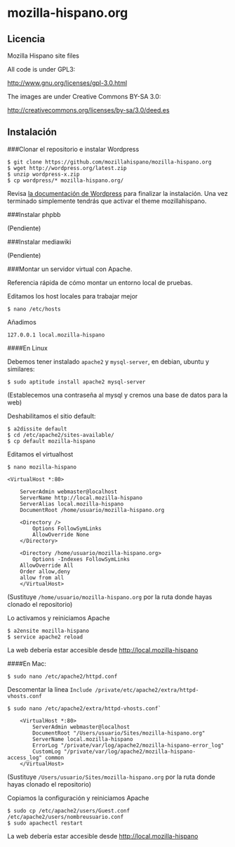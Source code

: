 mozilla-hispano.org
===================

Licencia
---------

Mozilla Hispano site files

All code is under GPL3:

http://www.gnu.org/licenses/gpl-3.0.html

The images are under Creative Commons BY-SA 3.0:

http://creativecommons.org/licenses/by-sa/3.0/deed.es


Instalación
-----------

###Clonar el repositorio e instalar Wordpress

    $ git clone https://github.com/mozillahispano/mozilla-hispano.org
    $ wget http://wordpress.org/latest.zip
    $ unzip wordpress-x.zip
    $ cp wordpress/* mozilla-hispano.org/

Revisa [la documentación de Wordpress](http://codex.wordpress.org/es:Istalando_Wordpress#La_famosa_.C2.ABInstalaci.C3.B3n_de_5_minutos.C2.BB) para finalizar la instalación. Una vez terminado simplemente tendrás que activar el theme mozillahispano.

###Instalar phpbb

(Pendiente)

###Instalar mediawiki

(Pendiente)

###Montar un servidor virtual con Apache.

Referencia rápida de cómo montar un entorno local de pruebas.

Editamos los host locales para trabajar mejor

    $ nano /etc/hosts

Añadimos

```127.0.0.1 local.mozilla-hispano```

####En Linux

Debemos tener instalado ``apache2`` y ``mysql-server``, en debian, ubuntu y similares:

    $ sudo aptitude install apache2 mysql-server

(Establecemos una contraseña al mysql y cremos una base de datos para la web)

Deshabilitamos el sitio default:

    $ a2dissite default
    $ cd /etc/apache2/sites-available/
    $ cp default mozilla-hispano

Editamos el virtualhost

    $ nano mozilla-hispano

```
<VirtualHost *:80>
        
    ServerAdmin webmaster@localhost
    ServerName http://local.mozilla-hispano
    ServerAlias local.mozilla-hispano
    DocumentRoot /home/usuario/mozilla-hispano.org
      
    <Directory />
        Options FollowSymLinks
        AllowOverride None
    </Directory>
                
    <Directory /home/usuario/mozilla-hispano.org>
        Options -Indexes FollowSymLinks
	AllowOverride All
	Order allow,deny
	allow from all
    </VirtualHost>
```
(Sustituye ``/home/usuario/mozilla-hispano.org`` por la ruta donde hayas clonado el repositorio)

Lo activamos y reiniciamos Apache

    $ a2ensite mozilla-hispano
    $ service apache2 reload
    
La web debería estar accesible desde http://local.mozilla-hispano

####En Mac:

    $ sudo nano /etc/apache2/httpd.conf

Descomentar la linea ``Include /private/etc/apache2/extra/httpd-vhosts.conf``

    $ sudo nano /etc/apache2/extra/httpd-vhosts.conf`

```
    <VirtualHost *:80>
        ServerAdmin webmaster@localhost
        DocumentRoot "/Users/usuario/Sites/mozilla-hispano.org"
        ServerName local.mozilla-hispano
        ErrorLog "/private/var/log/apache2/mozilla-hispano-error_log"
        CustomLog "/private/var/log/apache2/mozilla-hispano-access_log" common
    </VirtualHost>
```

(Sustituye ``/Users/usuario/Sites/mozilla-hispano.org`` por la ruta donde hayas clonado el repositorio)

Copiamos la configuración y reiniciamos Apache

    $ sudo cp /etc/apache2/users/Guest.conf /etc/apache2/users/nombreusuario.conf
    $ sudo apachectl restart

La web debería estar accesible desde http://local.mozilla-hispano